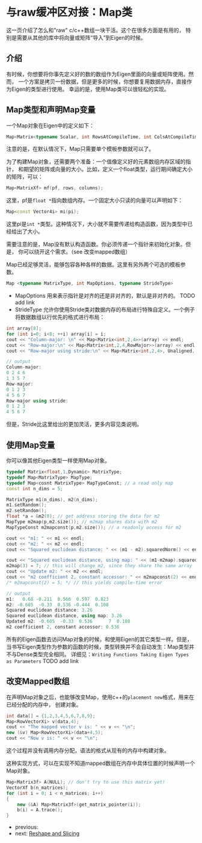 # 与raw缓冲区对接：Map类

这一页介绍了怎么和"raw" c/c++数组一块干活。这个在很多方面是有用的，
特别是需要从其他的库中将向量或矩阵“导入”到Eigen的时候。

## 介绍

有时候，你想要将你事先定义好的数的数组作为Eigen里面的向量或矩阵使用。然而，
一个方案是拷贝一份数据，但是更多的时候，你想要复用数据内存，直接作为Eigen的类型进行使用。
幸运的是，使用Map类可以很轻松的实现。

## Map类型和声明Map变量

一个Map对象在Eigen中的定义如下：

```c++
Map<Matrix<typename Scalar, int RowsAtCompileTime, int ColsAtCompileTime>>
```

注意的是，在默认情况下，Map只需要单个模板参数就可以了。

为了构建Map对象，还需要两个准备：一个值像定义好的元素数组内存区域的指针，
和期望的矩阵或向量的大小。比如，定义一个float类型，运行期间确定大小的矩阵，可以：

```c++
Map<MatrixXf> mf(pf, rows, columns);
```

这里，pf是`float *`指向数组内存。一个固定大小只读的向量可以声明如下：

```c++
Map<const Vector4i> mi(pi);
```

这里pi是`int *`类型。这种情况下，大小就不需要传递给构造函数，因为类型中已经给出了大小。

需要注意的是，Map没有默认构造函数。你必须传递一个指针来初始化对象。但是，
你可以绕开这个需求。（see 改变mapped数组）

Map已经足够灵活，能够包容各种各样的数据。这里有另外两个可选的模板参数。

```c++
Map <typename MatrixType, int MapOptions, typename StrideType>
```

- MapOptions 用来表示指针是对齐的还是非对齐的，默认是非对齐的。 TODO add link
- StrideType 允许你使用Stride类对数据内存的布局进行特殊自定义。一个例子
将数据数组以行优先的格式进行布局：

```c++
int array[8];
for (int i=0; i<8; ++i) array[i] = i;
cout << "Column-major: \n" << Map<Matrix<int,2,4>>(array) << endl;
cout << "Row-major:\n" << Map<Matrix<int,2,4,RowMajor>>(array) << endl;
cout << "Row-major using stride:\n" << Map<Matrix<int,2,4>, Unaligned, Stride<1,4>>(array) << endl;

// output
Column-major:
0 2 4 6
1 3 5 7
Row-major:
0 1 2 3
4 5 6 7
Row-major using stride:
0 1 2 3
4 5 6 7
```

但是，Stride比这里给出的更加灵活，更多内容见类说明。

## 使用Map变量

你可以像其他Eigen类型一样使用Map对象。

```c++
typedef Matrix<float,1,Dynamic> MatrixType;
typedef Map<MatrixType> MapType;
typedef Map<cosnt MatrixType> MapTypeConst; // a read only map 
const int n_dims = 5;

MatrixType m1(n_dims), m2(n_dims);
m1.setRandom();
m2.setRandom();
float *a = &m2(0); // get address storing the data for m2 
MapType m2map(p,m2.size()); // m2map shares data with m2 
MapTypeConst m2mapconst(p,m2.size()); // a readonly access for m2 

cout << "m1: " << m1 << endl;
cout << "m2: " << m2 << endl;
cout << "Squared euclidean distance: " << (m1 - m2).squaredNorm() << endl;

cout << "Squared euclidean distance, using map: " << (m1-m2map).squaredNorm() << endl;
m2map(3) = 7; // this will change m2, since they share the same array
cout << "Update m2: " << m2 << endl;
cout << "m2 coefficient 2, constant accessor: " << m2mapconst(2) << endl;
/* m2mapconst(2) = 5; */ // this yields compile-time error

// output
m1:   0.68 -0.211  0.566  0.597  0.823
m2: -0.605  -0.33  0.536 -0.444  0.108
Squared euclidean distance: 3.26
Squared euclidean distance, using map: 3.26
Updated m2: -0.605  -0.33  0.536      7  0.108
m2 coefficient 2, constant accessor: 0.536
```

所有的Eigen函数去访问Map对象的时候，和使用Eigen的其它类型一样。但是，
当书写Eigen类型作为参数的函数的时候，类型转换并不会自动发生：Map类型并不与Dense类型完全相同。
详细见：`Writing Functions Taking Eigen Types as Parameters` TODO add link

## 改变Mapped数组

在声明Map对象之后，也能够改变Map，使用c++的`placement new`格式，用来在已经分配的内存中，
创建对象。

```c++
int data[] = {1,2,3,4,5,6,7,8,9};
Map<RowVectorXi> v(data,4);
cout << "The mapped vector v is: " << v << "\n";
new (&v) Map<RowVectorXi>(data+4,5);
cout << "Now v is: " << v << "\n";
```

这个过程并没有调用内存分配，语法的格式从现有的内存中构建对象。

这种实现方式，可以在实现不知道mapped数组在内存中具体位置的时候声明一个Map对象。

```c++
Map<Matrix3f> A(NULL); // don't try to use this matrix yet!
VectorXf b(n_matrices);
for (int i = 0; i < n_matrices; i++)
{
    new (&A) Map<Matrix3f>(get_matrix_pointer(i));
    b(i) = A.trace();
}
```
- previous: []()
- next: [Reshape and Slicing](./ReshapeAndSlicing)
